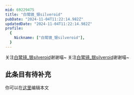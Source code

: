```yaml
---
mid: 69229475
title: "白鹭镜_银silveroid"
pubDate: "2024-11-04T11:22:14.982Z"
updatedDate: "2024-11-04T11:22:14.982Z"
profile:
  {
    Nickname: ["白鹭镜_银silveroid"],
  }
---
```


关注[白鹭镜_银silveroid](https://space.bilibili.com/69229475)谢谢喵~ 关注[白鹭镜_银silveroid](https://space.bilibili.com/69229475)谢谢喵~

## 此条目有待补充
你可以在[这里](https://github.com/Yuhanawa/VTuber.ICU-Content/edit/master/v/白鹭镜_银silveroid/index.md)编辑本文
